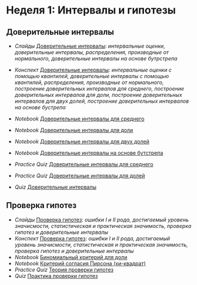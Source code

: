 # Неделя 1: Интервалы и гипотезы
## Доверительные интервалы
 * _Cлайды_ [Доверительные интервалы](week_1/materials/1.2.Doveritel_nye_intervaly_slides.pdf): _интервальные оценки, доверительные интервалы, распределения, производные от нормального, доверительные интервалы на основе бутрстрепа_
 * _Конспект_ [Доверительные интервалы](week_1/materials/1-1.Doveritelnye_intervaly_text.pdf): _интервальные оценки с помощью квантилей, доверительные интервалы с помощью квантилей, распределения, производные от нормального, построение доверительных интервалов для среднего, построение доверительных интервалов для доли, построение доверительных интервалов для двух долей, построение доверительных интервалов на основе бустрепа_
 
 * _Notebook_ [Доверительные интервалы для среднего](week_1/notebooks/stat.mean_conf_int.ipynb)
 * _Notebook_ [Доверительные интервалы для доли](week_1/notebooks/stat.proporion_conf_int.ipynb)
 * _Notebook_ [Доверительные интервалы для двух долей](week_1/notebooks/stat.two_proporions_conf_int_upd.ipynb)
 * _Notebook_ [Доверительные интервалы на основе бутстрепа](week_1/notebooks/stat.bootstrap_intervals.ipynb)
 * _Practice Quiz_ [Доверительные интервалы для среднего](week_1/quizes/confints_mean.ipynb)
 * _Practice Quiz_ [Доверительные интервалы для долей](week_1/quizes/confints_proportions.ipynb)
 * _Quiz_ [Доверительные интервалы](week_1/quizes/confints.ipynb)
 
 ## Проверка гипотез
 * _Слайды_ [Проверка гипотез](week_1/materials/1.3.Proverka_gipotez_slides.pdf): _ошибки I и II рода, достигаемый уровень значисмости, статистическая и практическая значимость, проверка гипотез и доверительные интервалы_
 * _Конспект_ [Проверка гипотез](week_1/materials/1-2.Proverka_gypotez_text.pdf): _ошибки I и II рода, достигаемый уровень значисмости, статистическая и практическая значимость, проверка гипотез и доверительные интервалы_
 * _Notebook_ [Биномиальный критерий для доли](week_1/notebooks/stat.binomial_test.ipynb)
 * _Notebook_ [Критерий согласия Пирсона (хи-квадрат)](week_1/notebooks/stat.hi2_test.ipynb)
 * _Practice Quiz_ [Теория проверки гипотез](quizes/hypothesis_testing_theory.ipynb)
 * _Quiz_ [Практика проверки гипотез](week_1/quizes/hypothesis_testing_practice.ipynb)
